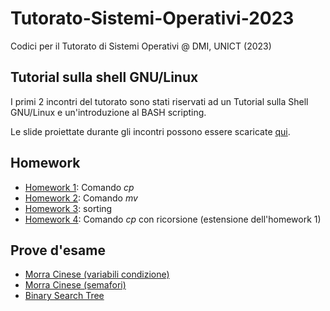 # Tutorato-Sistemi-Operativi-2023
Codici per il Tutorato di Sistemi Operativi @ DMI, UNICT (2023)

## Tutorial sulla shell GNU/Linux
I primi 2 incontri del tutorato sono stati riservati ad un Tutorial sulla Shell GNU/Linux e un'introduzione al BASH scripting.

Le slide proiettate durante gli incontri possono essere scaricate [qui](./shell/tutorial-shell.pdf).

## Homework
- [Homework 1](./homework/homework-1/): Comando *cp*
- [Homework 2](./homework/homework-2/): Comando *mv*
- [Homework 3](./homework/homework-3/): sorting
- [Homework 4](./homework/homework-4/): Comando *cp* con ricorsione (estensione dell'homework 1)

## Prove d'esame
- [Morra Cinese (variabili condizione)](./exams/morra-cinese-cond/)
- [Morra Cinese (semafori)](./exams/morra-cinese-sem/)
- [Binary Search Tree](./exams/binary-search-tree/)
